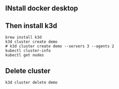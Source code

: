 ## INstall docker desktop

## Then install k3d
```
brew install k3d
k3d cluster create demo
# k3d cluster create demo --servers 3 --agents 2
kubectl cluster-info
kubectl get nodes
```


## Delete cluster
```
k3d cluster delete demo
```